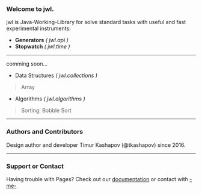 ### Welcome to jwl.
jwl is Java-Working-Library for solve standard tasks with useful and fast experimental instruments:

*  **Generators** *( jwl.api )*
*  **Stopwatch** *( jwl.time )*

***

comming soon...

* Data Structures *( jwl.collections )*
> Array



* Algorithms *( jwl.algorithms )*
> Sorting: Bobble Sort

***

### Authors and Contributors
Design author and developer Timur Kashapov (@tkashapov) since 2016.

***
### Support or Contact
Having trouble with Pages? Check out our [documentation](https://help.github.com/timurkashapov/jwl) or contact with [-me-](https://github.com/timurkashapov) 

